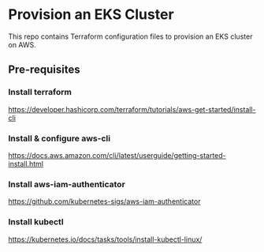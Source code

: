 # Provision an EKS Cluster
This repo contains Terraform configuration files to provision an EKS cluster on AWS.

## Pre-requisites

### Install terraform
https://developer.hashicorp.com/terraform/tutorials/aws-get-started/install-cli

### Install & configure aws-cli
https://docs.aws.amazon.com/cli/latest/userguide/getting-started-install.html

### Install aws-iam-authenticator
https://github.com/kubernetes-sigs/aws-iam-authenticator

### Install kubectl
https://kubernetes.io/docs/tasks/tools/install-kubectl-linux/

